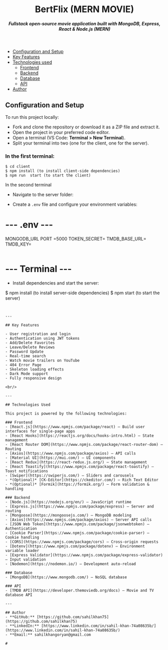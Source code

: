 <H1 align="center"> BertFlix (MERN MOVIE) </H1>
<h5 align="center">
Fullstack open-source movie application built with MongoDB, Express, React & Node.js (MERN)
</h5>
<br/>

  * [Configuration and Setup](#configuration-and-setup)
  * [Key Features](#key-features)
  * [Technologies used](#technologies-used)
      - [Frontend](#frontend)
      - [Backend](#backend)
      - [Database](#database)
      - [API](#api)
  * [Author](#author)
  

## Configuration and Setup

To run this project locally:

- Fork and clone the repository or download it as a ZIP file and extract it.
- Open the project in your preferred code editor.
- Open a terminal (VS Code: **Terminal > New Terminal**).
- Split your terminal into two (one for the client, one for the server).

### In the first terminal:

```
$ cd client
$ npm install (to install client-side dependencies)
$ npm run  start (to start the client)
```

In the second terminal

- Navigate to the server folder:

- Create a `.env` file and configure your environment variables:


#  --- .env  ---

MONGODB_URL
PORT =5000
TOKEN_SECRET=
TMDB_BASE_URL=
TMDB_KEY=
```

```
# --- Terminal ---

- Install dependencies and start the server:


$ npm install (to install server-side dependencies)
$ npm start (to start the server)
```


---

## Key Features

- User registration and login
- Authentication using JWT tokens
- Add/Delete Favorites
- Leave/Delete Reviews
- Password Update
- Real-time search
- Watch movie trailers on YouTube
- 404 Error Page
- Skeleton loading effects
- Dark Mode support
- Fully responsive design

<br/>

---

## Technologies Used

This project is powered by the following technologies:

### Frontend
- [React.js](https://www.npmjs.com/package/react) – Build user interfaces for single-page apps
- [React Hooks](https://reactjs.org/docs/hooks-intro.html) – State management
- [React Router DOM](https://www.npmjs.com/package/react-router-dom) – Routing
- [Axios](https://www.npmjs.com/package/axios) – API calls
- [Material UI](https://mui.com/) – UI components
- [React Redux](https://react-redux.js.org/) – State management
- [React Toastify](https://www.npmjs.com/package/react-toastify) – Toast notifications
- [Swiper](https://swiperjs.com/) – Sliders and carousels
- *(Optional)* [CK-Editor](https://ckeditor.com/) – Rich Text Editor
- *(Optional)* [Formik](https://formik.org/) – Form validation & handling

### Backend
- [Node.js](https://nodejs.org/en/) – JavaScript runtime
- [Express.js](https://www.npmjs.com/package/express) – Server and routing
- [Mongoose](https://mongoosejs.com/) – MongoDB modeling
- [Axios](https://www.npmjs.com/package/axios) – Server API calls
- [JSON Web Token](https://www.npmjs.com/package/jsonwebtoken) – Authentication
- [Cookie Parser](https://www.npmjs.com/package/cookie-parser) – Cookie handling
- [CORS](https://www.npmjs.com/package/cors) – Cross-origin requests
- [Dotenv](https://www.npmjs.com/package/dotenv) – Environment variable loader
- [Express Validator](https://www.npmjs.com/package/express-validator) – Input validation
- [Nodemon](https://nodemon.io/) – Development auto-reload

### Database
- [MongoDB](https://www.mongodb.com/) – NoSQL database

### API
- [TMDB API](https://developer.themoviedb.org/docs) – Movie and TV database API

---

## Author
- **GitHub:** [https://github.com/sahilkhan75](https://github.com/sahilkhan75)
- **LinkedIn:** [https://www.linkedin.com/in/sahil-khan-74a08635b/](https://www.linkedin.com/in/sahil-khan-74a08635b/)
- **Email:** sahilkhangoryan@gmail.com

#

